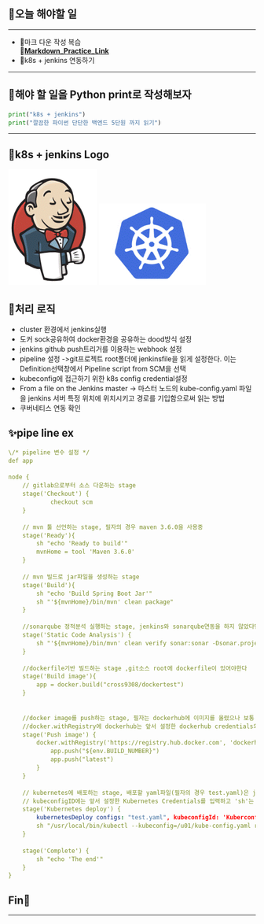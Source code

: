 ## 📕오늘 해야할 일 ##
---
* 🎈마크 다운 작성 복습   
      **📂[Markdown_Practice_Link](https://jbt.github.io/markdown-editor/)**
* 🎈k8s + jenkins 연동하기
---
## 📕해야 할 일을 Python print로 작성해보자 ##

```python
print("k8s + jenkins")
print("깔끔한 파이썬 단단한 백엔드 5단원 까지 읽기")
```
---
## 📕k8s + jenkins Logo ##
![아무이름](./jenkins%26K8S%20%EC%9D%B4%EB%AF%B8%EC%A7%80/jenkins.gif)
![아무거나2](./jenkins%26K8S%20%EC%9D%B4%EB%AF%B8%EC%A7%80/k8s.gif)
## 📕처리 로직 ##
* cluster 환경에서 jenkins실행
* 도커 sock공유하여 docker환경을 공유하는 dood방식 설정
* jenkins github push트리거를 이용하는 webhook 설정
* pipeline 설정 ->git프로젝트 root폴더에 jenkinsfile을 읽게 설정한다. 이는 Definition선택창에서 Pipeline script from SCM을 선택
* kubeconfig에 접근하기 위한 k8s config credential설정
* From a file on the Jenkins master -> 마스터 노드의 kube-config.yaml 파일을 jenkins 서버 특정 위치에 위치시키고 경로를 기입함으로써 읽는 방법
* 쿠버네티스 연동 확인

## ✨pipe line ex ##
```yaml
\/* pipeline 변수 설정 */
def app

node {
    // gitlab으로부터 소스 다운하는 stage
    stage('Checkout') {
            checkout scm   
    }
 
    // mvn 툴 선언하는 stage, 필자의 경우 maven 3.6.0을 사용중
    stage('Ready'){  
        sh "echo 'Ready to build'"
        mvnHome = tool 'Maven 3.6.0'
    }

    // mvn 빌드로 jar파일을 생성하는 stage
    stage('Build'){  
        sh "echo 'Build Spring Boot Jar'"
        sh "'${mvnHome}/bin/mvn' clean package"
    }

    //sonarqube 정적분석 실행하는 stage, jenkins와 sonarqube연동을 하지 않았다면 이부분은 주석처리
    stage('Static Code Analysis') {  
        sh "'${mvnHome}/bin/mvn' clean verify sonar:sonar -Dsonar.projectName=pipeline_test -Dsonar.projectKey=pipeline_test -Dsonar.projectVersion=$BUILD_NUMBER"
    }

    //dockerfile기반 빌드하는 stage ,git소스 root에 dockerfile이 있어야한다
    stage('Build image'){   
        app = docker.build("cross9308/dockertest")
    }


    //docker image를 push하는 stage, 필자는 dockerhub에 이미지를 올렸으나 보통 private image repo를 별도 구축해서 사용하는것이 좋음
    //docker.withRegistry에 dockerhub는 앞서 설정한 dockerhub credentials의 ID이다.
    stage('Push image') {   
        docker.withRegistry('https://registry.hub.docker.com', 'dockerhub') {
            app.push("${env.BUILD_NUMBER}")
            app.push("latest")
        }
    }
    
    // kubernetes에 배포하는 stage, 배포할 yaml파일(필자의 경우 test.yaml)은 jenkinsfile과 마찬가지로 git소스 root에 위치시킨다.
    // kubeconfigID에는 앞서 설정한 Kubernetes Credentials를 입력하고 'sh'는 쿠버네티스 클러스터에 원격으로 실행시킬 명령어를 기술한다.
    stage('Kubernetes deploy') {
        kubernetesDeploy configs: "test.yaml", kubeconfigId: 'Kuberconfig'
        sh "/usr/local/bin/kubectl --kubeconfig=/u01/kube-config.yaml rollout restart deployment/test-deployment -n zuno"
    }

    stage('Complete') {
        sh "echo 'The end'"
    }
}
```
## Fin🎉 ##
---